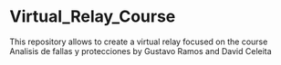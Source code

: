 # Virtual_Relay_Course

This repository allows to create a virtual relay focused on the course Analisis de fallas y protecciones by Gustavo Ramos and David Celeita
